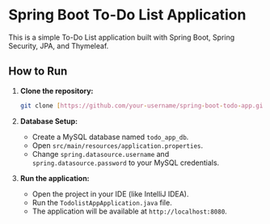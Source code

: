 # Spring Boot To-Do List Application

This is a simple To-Do List application built with Spring Boot, Spring Security, JPA, and Thymeleaf.

## How to Run

1.  **Clone the repository:**
    ```bash
    git clone [https://github.com/your-username/spring-boot-todo-app.git](https://github.com/your-username/spring-boot-todo-app.git)
    ```
2.  **Database Setup:**
    - Create a MySQL database named `todo_app_db`.
    - Open `src/main/resources/application.properties`.
    - Change `spring.datasource.username` and `spring.datasource.password` to your MySQL credentials.

3.  **Run the application:**
    - Open the project in your IDE (like IntelliJ IDEA).
    - Run the `TodolistAppApplication.java` file.
    - The application will be available at `http://localhost:8080`.
